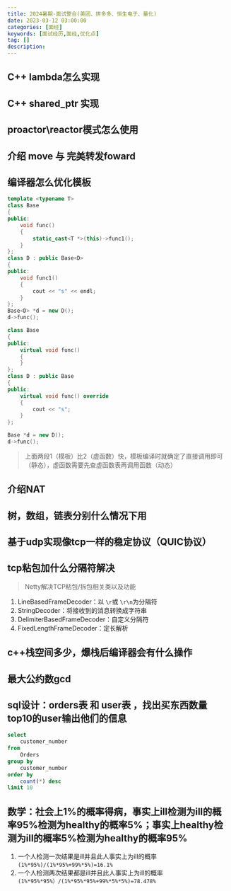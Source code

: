 ```yaml
---
title: 2024暑期-面试整合(美团、拼多多、恒生电子、量化)
date: 2023-03-12 03:00:00
categories: [面经]
keywords: [面试经历,面经,优化点]
tag: []
description:
---
```


## C++ lambda怎么实现

## C++ shared_ptr 实现

## proactor\reactor模式怎么使用

## 介绍 move 与 完美转发foward

## 编译器怎么优化模板

```cpp
template <typename T>
class Base
{
public:
    void func()
    {
        static_cast<T *>(this)->func1();
    }
};
class D : public Base<D>
{
public:
    void func1()
    {
        cout << "s" << endl;
    }
};
Base<D> *d = new D();
d->func();
```

```cpp
class Base
{
public:
    virtual void func()
    {
    }
};
class D : public Base
{
public:
    virtual void func() override
    {
        cout << "s";
    }
};

Base *d = new D();
d->func();
```

> 上面两段1（模板）比2（虚函数）快，模板编译时就确定了直接调用即可（静态），虚函数需要先查虚函数表再调用函数（动态）

## 介绍NAT

## 树，数组，链表分别什么情况下用

## 基于udp实现像tcp一样的稳定协议（QUIC协议）

## tcp粘包加什么分隔符解决

> Netty解决TCP粘包/拆包相关类以及功能

1. LineBasedFrameDecoder：以 ``\r``或 ``\r\n``为分隔符
2. StringDecoder：将接收到的消息转换成字符串
3. DelimiterBasedFrameDecoder：自定义分隔符
4. FixedLengthFrameDecoder：定长解析

## c++栈空间多少，爆栈后编译器会有什么操作

## 最大公约数gcd

## sql设计：orders表 和 user表 ，找出买东西数量top10的user输出他们的信息

```sql
select
    customer_number
from
    Orders
group by
    customer_number
order by
    count(*) desc
limit 10
```

## 数学：社会上1%的概率得病，事实上ill检测为ill的概率95%检测为healthy的概率5%；事实上healthy检测为ill的概率5%检测为healthy的概率95%

1. 一个人检测一次结果是ill并且此人事实上为ill的概率 ``(1%*95%)/(1%*95%+99%*5%)=16.1%``
2. 一个人检测两次结果都是ill并且此人事实上为ill的概率 ``(1%*95%*95%）/(1%*95%*95%+99%*5%*5%)=78.478%``
